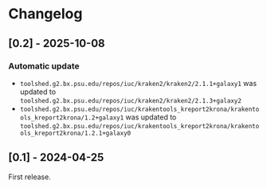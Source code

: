 # Changelog

## [0.2] - 2025-10-08

### Automatic update
- `toolshed.g2.bx.psu.edu/repos/iuc/kraken2/kraken2/2.1.1+galaxy1` was updated to `toolshed.g2.bx.psu.edu/repos/iuc/kraken2/kraken2/2.1.3+galaxy2`
- `toolshed.g2.bx.psu.edu/repos/iuc/krakentools_kreport2krona/krakentools_kreport2krona/1.2+galaxy1` was updated to `toolshed.g2.bx.psu.edu/repos/iuc/krakentools_kreport2krona/krakentools_kreport2krona/1.2.1+galaxy0`

## [0.1] - 2024-04-25

First release.
